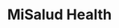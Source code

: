 ---
layout: startup_page
title: "MiSalud Health"
id: "misaludhealth.com"
permalink: "/misaludhealthmisaludhealth.com03302025/"
website: "https://www.misaludhealth.com/"
funding_round: ""
funding_amount: "$8M"
investors: "Samsung Next, Ulu Ventures, Magnify Ventures, LowerCase Capital"
about: "MiSalud Health is a digital health platform offering affordable, same-day bilingual telehealth consultations in Spanish and English across the U.S. and Mexico. It focuses on serving Hispanic communities, particularly those in underserved areas, by providing culturally relevant physical and mental health services and improving healthcare access."
markets: "Digital Health, Telehealth, Health-tech, Healthcare, Medical Consultations, Wellness Programs, Health Equity, Health Inclusivity, Chronic Conditions Management"
hq: "Palo Alto, California, United States"
founded_year: "2021"
linkedin: "https://www.linkedin.com/company/misaludhealth"
twitter: "https://twitter.com/misaludhealth"
instagram: ""
facebook: "https://www.facebook.com/misaludai"
crunchbase: "https://www.crunchbase.com/organization/misalud"
pitchbook: "https://pitchbook.com/profiles/company/468046-72"

# SEO Optimization
meta_title: "MiSalud Health -  Funding ($8M)"
meta_description: "MiSalud Health, MiSalud Health is a digital health platform offering affordable, same-day bilingual telehealth consultations in Spanish and English across the U.S. an..."
meta_keywords: "MiSalud Health, Digital Health, Telehealth, Health-tech, Healthcare, Medical Consultations, Wellness Programs, Health Equity, Health Inclusivity, Chronic Conditions Management,  funding"
canonical_url: "https://pkprojectstartups.github.io/projectstartups.com/misaludhealthmisaludhealth.com03302025/"
---